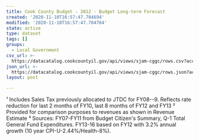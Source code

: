 ```yaml
---
title: Cook County Budget - 2012 - Budget Long-term Forecast
created: '2020-11-10T16:57:47.704694'
modified: '2020-11-10T16:57:47.704704'
state: active
type: dataset
tags: []
groups:
  - Local Government
csv_url: >-
  https://datacatalog.cookcountyil.gov/api/views/sjam-cggc/rows.csv?accessType=DOWNLOAD
json_url: >-
  https://datacatalog.cookcountyil.gov/api/views/sjam-cggc/rows.json?accessType=DOWNLOAD
layout: post

---
```

¹ Includes Sales Tax previously allocated to JTDC for FY08--9.  Reflects rate reduction for last 2 months of FY10, last 8 months of FY12 and FY13
 ² Provided for comparison purposes to revenues as shown in Revenue Estimate
 ³ Sources: FY07-FY11 from Budget Citizen's Summary, Q-1 Total General Fund Expenditures.   FY13-16 based on FY12 with 3.2% annual growth (10 year CPI-U-2.44%/Health-8%).
